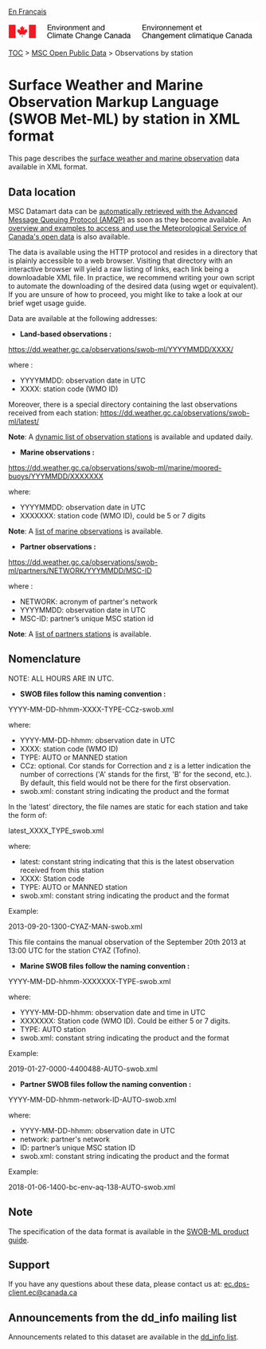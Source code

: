 [En Français](readme_swob-datamart_fr.md)

![ECCC logo](../../img_eccc-logo.png)

[TOC](../../readme_en.md) > [MSC Open Public Data](../readme_en.md) > Observations by station

# Surface Weather and Marine Observation Markup Language (SWOB Met-ML) by station in XML format

This page describes the [surface weather and marine observation](readme_swob_en.md) data available in XML format.

## Data location

MSC Datamart data can be [automatically retrieved with the Advanced Message Queuing Protocol (AMQP)](.../../msc-datamart/amqp_en.md) as soon as they become available. An [overview and examples to access and use the Meteorological Service of Canada's open data](.../../usage-overview/readme_en.md) is also available.

The data is available using the HTTP protocol and resides in a directory that is plainly accessible to a web browser. Visiting that directory with an interactive browser will yield a raw listing of links, each link being a downloadable XML file. In practice, we recommend writing your own script to automate the downloading of the desired data (using wget or equivalent). If you are unsure of how to proceed, you might like to take a look at our brief wget usage guide.

Data are available at the following addresses:

* __Land-based observations :__

https://dd.weather.gc.ca/observations/swob-ml/YYYYMMDD/XXXX/

where :

* YYYYMMDD: observation date in UTC 
* XXXX: station code (WMO ID)

Moreover, there is a special directory containing the last observations received from each station:
https://dd.weather.gc.ca/observations/swob-ml/latest/

__Note__: A [dynamic list of observation stations](https://dd.meteo.gc.ca/observations/doc/swob-xml_station_list.csv) is available and updated daily.

* __Marine observations :__

https://dd.weather.gc.ca/observations/swob-ml/marine/moored-buoys/YYYMMDD/XXXXXXX

where:

* YYYYMMDD: observation date in UTC
* XXXXXXX: station code (WMO ID), could be 5 or 7 digits

__Note__: A [list of marine observations](https://dd.meteo.gc.ca/observations/doc/swob-xml_marine_station_list.csv) is available.

* __Partner observations :__
  
https://dd.weather.gc.ca/observations/swob-ml/partners/NETWORK/YYYMMDD/MSC-ID

where :

* NETWORK: acronym of partner's network
* YYYYMMDD: observation date in UTC
* MSC-ID: partner’s unique MSC station id 

__Note__: A [list of partners stations](https://dd.meteo.gc.ca/observations/doc/swob-xml_partner_station_list.csv) is available.

## Nomenclature 

NOTE: ALL HOURS ARE IN UTC.

* __SWOB files follow this naming convention :__

YYYY-MM-DD-hhmm-XXXX-TYPE-CCz-swob.xml

where:

* YYYY-MM-DD-hhmm: observation date in UTC
* XXXX: station code (WMO ID)
* TYPE: AUTO or MANNED station
* CCz: optional. Cor stands for Correction and z is a letter indication the number of corrections ('A' stands for the first, 'B' for the second, etc.). By default, this field would not be there for the first observation.
* swob.xml: constant string indicating the product and the format

In the 'latest' directory, the file names are static for each station and take the form of:

latest_XXXX_TYPE_swob.xml

where:

* latest: constant string indicating that this is the latest observation received from this station
* XXXX: Station code
* TYPE: AUTO or MANNED station
* swob.xml: constant string indicating the product and the format

Example:

2013-09-20-1300-CYAZ-MAN-swob.xml 

This file contains the manual observation of the September 20th 2013 at 13:00 UTC for the station CYAZ (Tofino).

* __Marine SWOB files follow the naming convention :__

YYYY-MM-DD-hhmm-XXXXXXX-TYPE-swob.xml

where:

* YYYY-MM-DD-hhmm: observation date and time in UTC
* XXXXXXX: Station code (WMO ID). Could be either 5 or 7 digits.
* TYPE: AUTO station
* swob.xml: constant string indicating the product and the format

Example:

2019-01-27-0000-4400488-AUTO-swob.xml

* __Partner SWOB files follow the naming convention :__
  
YYYY-MM-DD-hhmm-network-ID-AUTO-swob.xml

where:

* YYYY-MM-DD-hhmm: observation date in UTC
* network: partner's network
* ID: partner’s unique MSC station ID
* swob.xml: constant string indicating the product and the format 
  
Example:

2018-01-06-1400-bc-env-aq-138-AUTO-swob.xml

## Note

The specification of the data format is available in the [SWOB-ML product guide](http://collaboration.cmc.ec.gc.ca/cmc/cmos/public_doc/msc-data/obs_station/SWOB-ML_Product_User_Guide_v8.2_e.pdf).

## Support

If you have any questions about these data, please contact us at: ec.dps-client.ec@canada.ca

## Announcements from the dd_info mailing list 

Announcements related to this dataset are available in the [dd_info list](https://lists.ec.gc.ca/cgi-bin/mailman/listinfo/dd_info).
